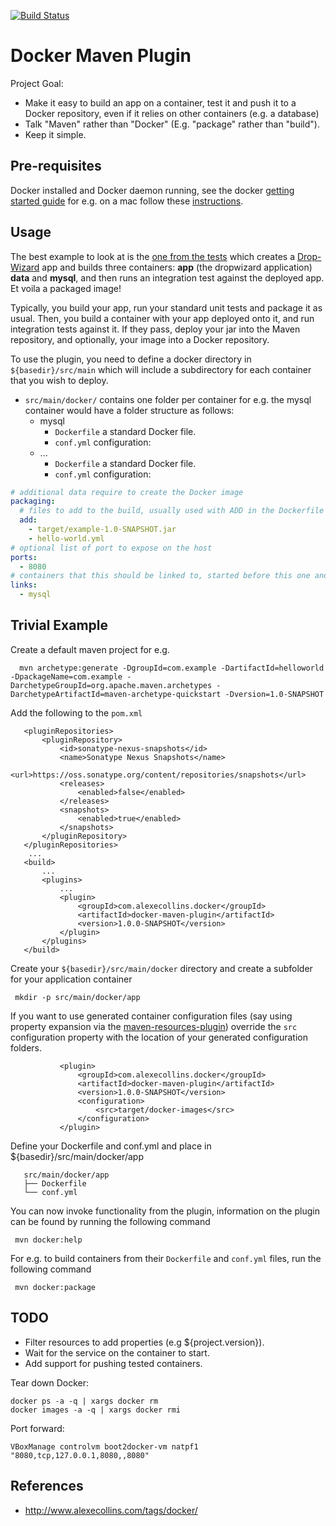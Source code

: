 [![Build Status](https://travis-ci.org/alexec/docker-maven-plugin.svg?branch=master)](https://travis-ci.org/alexec/docker-maven-plugin)

Docker Maven Plugin
===
Project Goal:

* Make it easy to build an app on a container, test it and push it to a Docker repository, even if it relies on other containers (e.g. a database)
* Talk "Maven" rather than "Docker" (E.g. "package" rather than "build").
* Keep it simple.

Pre-requisites
---
Docker installed and Docker daemon running, see the docker [getting started guide](https://www.docker.io/gettingstarted/) for e.g. on a mac follow these [instructions](http://docs.docker.io/en/latest/installation/mac/).

Usage
---
The best example to look at is the [one from the tests](src/it/build-test-it) which creates a [Drop-Wizard](https://dropwizard.github.io/dropwizard/) app and builds three containers: __app__ (the dropwizard application) __data__ and __mysql__, and then runs an integration test against the deployed app. Et voila a packaged image!

Typically, you build your app, run your standard unit tests and package it as usual. Then, you build a container with your app deployed onto it, and run integration tests against it. If they pass, deploy your jar into the Maven repository, and optionally, your image into a Docker repository.

To use the plugin, you need to define a docker directory in `${basedir}/src/main` which will include a subdirectory for each container that you wish to deploy.

- `src/main/docker/` contains one folder per container for e.g. the mysql container would have a folder structure as follows:
    - mysql
        - `Dockerfile` a standard Docker file.
        - `conf.yml` configuration:
    - ...
        - `Dockerfile` a standard Docker file.
        - `conf.yml` configuration:

```yml
# additional data require to create the Docker image
packaging:
  # files to add to the build, usually used with ADD in the Dockerfile
  add:
    - target/example-1.0-SNAPSHOT.jar
    - hello-world.yml
# optional list of port to expose on the host
ports:
  - 8080
# containers that this should be linked to, started before this one and stopped afterwards
links:
  - mysql
 ```


Trivial Example
---
Create a default maven project for e.g.

      mvn archetype:generate -DgroupId=com.example -DartifactId=helloworld -DpackageName=com.example -DarchetypeGroupId=org.apache.maven.archetypes -DarchetypeArtifactId=maven-archetype-quickstart -Dversion=1.0-SNAPSHOT

Add the following to the `pom.xml`

 ```pom
    <pluginRepositories>
        <pluginRepository>
            <id>sonatype-nexus-snapshots</id>
            <name>Sonatype Nexus Snapshots</name>
            <url>https://oss.sonatype.org/content/repositories/snapshots</url>
            <releases>
                <enabled>false</enabled>
            </releases>
            <snapshots>
                <enabled>true</enabled>
            </snapshots>
        </pluginRepository>
    </pluginRepositories>
     ...
    <build>
        ...
        <plugins>
            ...
            <plugin>
                <groupId>com.alexecollins.docker</groupId>
                <artifactId>docker-maven-plugin</artifactId>
                <version>1.0.0-SNAPSHOT</version>
            </plugin>
        </plugins>
    </build>
 ```

Create your `${basedir}/src/main/docker` directory and create a subfolder for your application container

     mkdir -p src/main/docker/app

If you want to use generated container configuration files (say using property expansion via the [maven-resources-plugin](http://maven.apache.org/plugins/maven-resources-plugin/)) override the `src` configuration property with the location of your generated configuration folders.

 ```pom
            <plugin>
                <groupId>com.alexecollins.docker</groupId>
                <artifactId>docker-maven-plugin</artifactId>
                <version>1.0.0-SNAPSHOT</version>
                <configuration>
                    <src>target/docker-images</src>
                </configuration>
            </plugin>
 ```
 
Define your Dockerfile and conf.yml and place in ${basedir}/src/main/docker/app

 ```tree
    src/main/docker/app
    ├── Dockerfile
    └── conf.yml
 ```

You can now invoke functionality from the plugin, information on the plugin can be found by running the following command

     mvn docker:help

For e.g. to build containers from their `Dockerfile` and `conf.yml` files, run the following command

     mvn docker:package

TODO
---
* Filter resources to add properties (e.g ${project.version}).
* Wait for the service on the container to start.
* Add support for pushing tested containers.

Tear down Docker:

	docker ps -a -q | xargs docker rm
	docker images -a -q | xargs docker rmi
	
Port forward:

	VBoxManage controlvm boot2docker-vm natpf1 "8080,tcp,127.0.0.1,8080,,8080"

References
---
* http://www.alexecollins.com/tags/docker/
